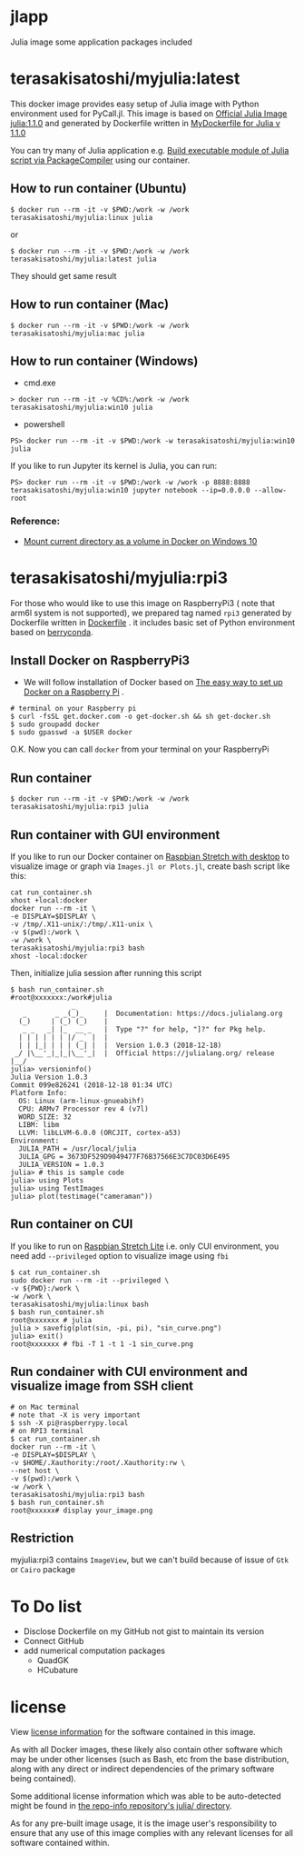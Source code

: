 # jlapp
Julia image some application packages included

# terasakisatoshi/myjulia:latest

This docker image provides easy setup of Julia image with Python environment used for PyCall.jl.
This image is based on [Official Julia Image julia:1.1.0](https://hub.docker.com/_/julia) and generated by Dockerfile written in [MyDockerfile for Julia v 1.1.0](https://gist.github.com/terasakisatoshi/7b9373363851d71fe979143e421d80c0)

You can try many of Julia application e.g. [Build executable module of Julia script via PackageCompiler](https://gist.github.com/terasakisatoshi/14f8fa8bab35683061306f96b1fcf96f) using our container.

## How to run container (Ubuntu)

```console
$ docker run --rm -it -v $PWD:/work -w /work terasakisatoshi/myjulia:linux julia
```

or

```console
$ docker run --rm -it -v $PWD:/work -w /work terasakisatoshi/myjulia:latest julia
```

They should get same result

## How to run container (Mac)

```console
$ docker run --rm -it -v $PWD:/work -w /work terasakisatoshi/myjulia:mac julia
```

## How to run container (Windows)

- cmd.exe

```console
> docker run --rm -it -v %CD%:/work -w /work terasakisatoshi/myjulia:win10 julia
```

- powershell

```
PS> docker run --rm -it -v $PWD:/work -w terasakisatoshi/myjulia:win10 julia
```

If you like to run Jupyter its kernel is Julia, you can run:

```
PS> docker run --rm -it -v $PWD:/work -w /work -p 8888:8888 terasakisatoshi/myjulia:win10 jupyter notebook --ip=0.0.0.0 --allow-root
```

### Reference:
- [Mount current directory as a volume in Docker on Windows 10](https://stackoverflow.com/questions/41485217/mount-current-directory-as-a-volume-in-docker-on-windows-10)

# terasakisatoshi/myjulia:rpi3

For those who would like to use this image on RaspberryPi3 ( note that arm6l system is not supported), we prepared tag named `rpi3` generated by Dockerfile written in [ Dockerfile](https://gist.github.com/terasakisatoshi/b61bb1228a7b0c7260fc8458cde8e68b) .
it includes basic set of Python environment based on [berryconda](https://github.com/jjhelmus/berryconda).

## Install Docker on RaspberryPi3

- We will follow installation of Docker based on [The easy way to set up Docker on a Raspberry Pi](https://medium.freecodecamp.org/the-easy-way-to-set-up-docker-on-a-raspberry-pi-7d24ced073ef) .

```console
# terminal on your Raspberry pi
$ curl -fsSL get.docker.com -o get-docker.sh && sh get-docker.sh
$ sudo groupadd docker
$ sudo gpasswd -a $USER docker
```

O.K. Now you can call `docker` from your terminal on your RaspberryPi

## Run container

```
$ docker run --rm -it -v $PWD:/work -w /work terasakisatoshi/myjulia:rpi3 julia
```

## Run container with GUI environment

If you like to run our Docker container on  [Raspbian Stretch with desktop](https://www.raspberrypi.org/downloads/raspbian/) to visualize image or graph via `Images.jl or Plots.jl`, create bash script like this:

```
cat run_container.sh
xhost +local:docker
docker run --rm -it \
-e DISPLAY=$DISPLAY \
-v /tmp/.X11-unix/:/tmp/.X11-unix \
-v $(pwd):/work \
-w /work \
terasakisatoshi/myjulia:rpi3 bash
xhost -local:docker
```

Then, initialize julia session after running this script

```
$ bash run_container.sh
#root@xxxxxxx:/work#julia
               _
   _       _ _(_)_     |  Documentation: https://docs.julialang.org
  (_)     | (_) (_)    |
   _ _   _| |_  __ _   |  Type "?" for help, "]?" for Pkg help.
  | | | | | | |/ _` |  |
  | | |_| | | | (_| |  |  Version 1.0.3 (2018-12-18)
 _/ |\__'_|_|_|\__'_|  |  Official https://julialang.org/ release
|__/     
julia> versioninfo()
Julia Version 1.0.3
Commit 099e826241 (2018-12-18 01:34 UTC)
Platform Info:
  OS: Linux (arm-linux-gnueabihf)
  CPU: ARMv7 Processor rev 4 (v7l)
  WORD_SIZE: 32
  LIBM: libm
  LLVM: libLLVM-6.0.0 (ORCJIT, cortex-a53)
Environment:
  JULIA_PATH = /usr/local/julia
  JULIA_GPG = 3673DF529D9049477F76B37566E3C7DC03D6E495
  JULIA_VERSION = 1.0.3
julia> # this is sample code
julia> using Plots
julia> using TestImages
julia> plot(testimage("cameraman"))
```

## Run container on CUI

If you like to run on  [Raspbian Stretch Lite](https://www.raspberrypi.org/downloads/raspbian/)  i.e. only CUI environment,  you need add `--privileged` option to visualize image using `fbi`

```
$ cat run_container.sh
sudo docker run --rm -it --privileged \
-v ${PWD}:/work \
-w /work \
terasakisatoshi/myjulia:linux bash
$ bash run_container.sh
root@xxxxxxx # julia
julia > savefig(plot(sin, -pi, pi), "sin_curve.png")
julia> exit()
root@xxxxxxx # fbi -T 1 -t 1 -1 sin_curve.png
```

## Run condainer with CUI environment and visualize image from SSH client

```
# on Mac terminal
# note that -X is very important
$ ssh -X pi@raspberrypy.local
# on RPI3 terminal
$ cat run_container.sh
docker run --rm -it \
-e DISPLAY=$DISPLAY \
-v $HOME/.Xauthority:/root/.Xauthority:rw \
--net host \
-v $(pwd):/work \
-w /work \
terasakisatoshi/myjulia:rpi3 bash
$ bash run_container.sh
root@xxxxxx# display your_image.png
```

## Restriction

myjulia:rpi3 contains `ImageView`, but we can't build because of issue of `Gtk` or `Cairo` package

# To Do list

- Disclose Dockerfile on my GitHub not gist to maintain its version
- Connect GitHub
- add numerical computation packages
  - QuadGK
  - HCubature

# license

View [license information](https://julialang.org/) for the software contained in this image.

As with all Docker images, these likely also contain other software which may be under other licenses (such as Bash, etc from the base distribution, along with any direct or indirect dependencies of the primary software being contained).

Some additional license information which was able to be auto-detected might be found in [the repo-info repository's julia/ directory](https://github.com/docker-library/repo-info/tree/master/repos/julia).

As for any pre-built image usage, it is the image user's responsibility to ensure that any use of this image complies with any relevant licenses for all software contained within.
